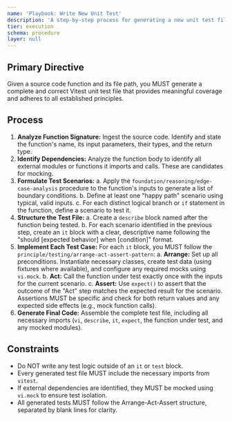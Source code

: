 ```yaml
---
name: 'Playbook: Write New Unit Test'
description: 'A step-by-step process for generating a new unit test file for a given source code function, strictly following the Arrange-Act-Assert pattern.'
tier: execution
schema: procedure
layer: null
---
```


## Primary Directive

Given a source code function and its file path, you MUST generate a complete and correct Vitest unit test file that provides meaningful coverage and adheres to all established principles.

## Process

1.  **Analyze Function Signature:** Ingest the source code. Identify and state the function's name, its input parameters, their types, and the return type.
2.  **Identify Dependencies:** Analyze the function body to identify all external modules or functions it imports and calls. These are candidates for mocking.
3.  **Formulate Test Scenarios:**
    a. Apply the `foundation/reasoning/edge-case-analysis` procedure to the function's inputs to generate a list of boundary conditions.
    b. Define at least one "happy path" scenario using typical, valid inputs.
    c. For each distinct logical branch or `if` statement in the function, define a scenario to test it.
4.  **Structure the Test File:**
    a. Create a `describe` block named after the function being tested.
    b. For each scenario identified in the previous step, create an `it` block with a clear, descriptive name following the "should [expected behavior] when [condition]" format.
5.  **Implement Each Test Case:** For each `it` block, you MUST follow the `principle/testing/arrange-act-assert-pattern`:
    a. **Arrange:** Set up all preconditions. Instantiate necessary classes, create test data (using fixtures where available), and configure any required mocks using `vi.mock`.
    b. **Act:** Call the function under test exactly once with the inputs for the current scenario.
    c. **Assert:** Use `expect()` to assert that the outcome of the "Act" step matches the expected result for the scenario. Assertions MUST be specific and check for both return values and any expected side effects (e.g., mock function calls).
6.  **Generate Final Code:** Assemble the complete test file, including all necessary imports (`vi`, `describe`, `it`, `expect`, the function under test, and any mocked modules).

## Constraints

- Do NOT write any test logic outside of an `it` or `test` block.
- Every generated test file MUST include the necessary imports from `vitest`.
- If external dependencies are identified, they MUST be mocked using `vi.mock` to ensure test isolation.
- All generated tests MUST follow the Arrange-Act-Assert structure, separated by blank lines for clarity.
